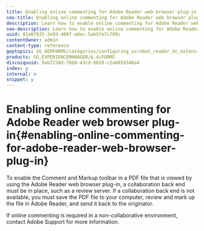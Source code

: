 ```yaml
---
title: Enabling online commenting for Adobe Reader web browser plug-in
seo-title: Enabling online commenting for Adobe Reader web browser plug-in
description: Learn how to enable online commenting for Adobe Reader web browser plug-in.
seo-description: Learn how to enable online commenting for Adobe Reader web browser plug-in.
uuid: 01a6f035-2e93-400f-a0ec-5ab5fe7c789c
contentOwner: admin
content-type: reference
geptopics: SG_AEMFORMS/categories/configuring_acrobat_reader_dc_extensions
products: SG_EXPERIENCEMANAGER/6.4/FORMS
discoiquuid: 9ab7238d-76b8-43cd-9b59-c2a0859348a4
index: y
internal: n
snippet: y
---
```


# Enabling online commenting for Adobe Reader web browser plug-in{#enabling-online-commenting-for-adobe-reader-web-browser-plug-in}

To enable the Comment and Markup toolbar in a PDF file that is viewed by using the Adobe Reader web browser plug-in, a collaboration back end must be in place, such as a review server. If a collaboration back end is not available, you must save the PDF file to your computer, review and mark up the file in Adobe Reader, and send it back to the originator.

If online commenting is required in a non-collaborative environment, contact Adobe Support for more information.
